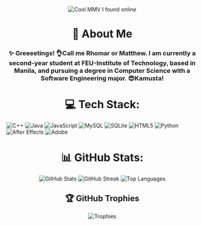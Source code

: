 <p align="center">
  <img src="https://github.com/user-attachments/assets/80bb9f86-a051-411e-b5ca-3481b375d211" alt="Cool MMV I found online"/>
</p>

<h1 align="center">💫 About Me</h1>


<h3 align="center" display = "inline-block">
  ✨ Greeeetings! 👌Call me Rhomar or Matthew. I am currently a second-year student at FEU-Institute of Technology, based in Manila, and pursuing a degree in Computer Science with a Software Engineering major. 😎Kamusta!
</h3>




<h1 align="center">💻 Tech Stack:</h1>


  ![C++](https://img.shields.io/badge/c++-%2300599C.svg?style=for-the-badge&logo=c%2B%2B&logoColor=white) 
  ![Java](https://img.shields.io/badge/java-%23ED8B00.svg?style=for-the-badge&logo=openjdk&logoColor=white) 
  ![JavaScript](https://img.shields.io/badge/javascript-%23323330.svg?style=for-the-badge&logo=javascript&logoColor=%23F7DF1E) 
  ![MySQL](https://img.shields.io/badge/mysql-4479A1.svg?style=for-the-badge&logo=mysql&logoColor=white) 
  ![SQLite](https://img.shields.io/badge/sqlite-%2307405e.svg?style=for-the-badge&logo=sqlite&logoColor=white) 
  ![HTML5](https://img.shields.io/badge/html5-%23E34F26.svg?style=for-the-badge&logo=html5&logoColor=white) 
  ![Python](https://img.shields.io/badge/python-3670A0?style=for-the-badge&logo=python&logoColor=ffdd54) 
  ![After Effects](https://img.shields.io/badge/Adobe%20After%20Effects-9999FF.svg?style=for-the-badge&logo=Adobe%20After%20Effects&logoColor=white) 
  ![Adobe](https://img.shields.io/badge/adobe-%23FF0000.svg?style=for-the-badge&logo=adobe&logoColor=white)


<h1 align="center">📊 GitHub Stats:</h1>

<p align="center">
  <img src="https://github-readme-stats.vercel.app/api?username=marhosa&theme=darcula&hide_border=true&include_all_commits=false&count_private=true" alt="GitHub Stats"/>
  <img src="https://nirzak-streak-stats.vercel.app/?user=marhosa&theme=darcula&hide_border=true" alt="GitHub Streak"/>
  <img src="https://github-readme-stats.vercel.app/api/top-langs/?username=marhosa&theme=darcula&hide_border=true&include_all_commits=false&count_private=true&layout=compact" alt="Top Languages"/>
</p>



<h2 align="center">🏆 GitHub Trophies</h2>

<p align="center">
  <img src="https://github-profile-trophy.vercel.app/?username=marhosa&theme=onedark&no-frame=false&no-bg=true&margin-w=4" alt="Trophies"/>
</p>

